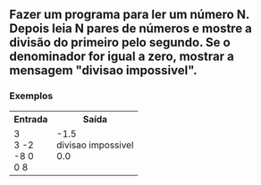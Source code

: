 <div>
  <h2>
    Fazer um programa para ler um número N. Depois leia N pares de números e mostre a divisão do primeiro pelo
segundo. Se o denominador for igual a zero, mostrar a mensagem "divisao impossivel".
  </h2>
 
  
  <h3>Exemplos</h3>
    <table>
        <tr>
            <th>Entrada</th>
            <th>Saída</th>
        </tr>
        <tr>
            <td>
              3<br>
              3 -2<br>
              -8 0<br>
              0 8<br>
            </td>
            <td>
              -1.5<br>
              divisao impossivel<br>
              0.0<br>
              <br>
</td>
        </tr>
    </table>
    </div>
